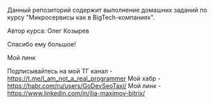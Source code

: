 Данный репозиторий содержит выполнение домашних заданий по курсу 
"Микросервисы как в BigTech-компаниях".

Автор курса: Олег Козырев

Спасибо ему большое!

Мой линк

Подписывайтесь на мой ТГ канал - https://t.me/I_am_not_a_real_programmer
Мой хабр - https://habr.com/ru/users/GoDevSeoTaxi/
Мой линк - https://www.linkedin.com/in/ilia-maximov-bitrix/
